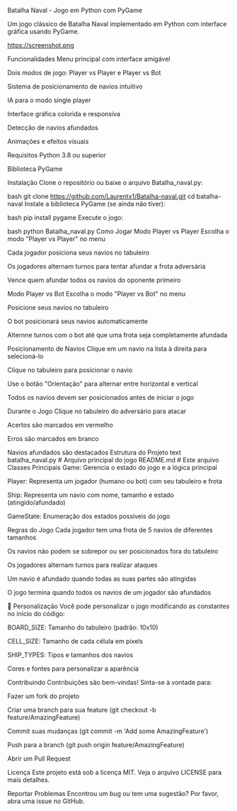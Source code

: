 Batalha Naval - Jogo em Python com PyGame

Um jogo clássico de Batalha Naval implementado em Python com interface gráfica usando PyGame.

https://screenshot.png

Funcionalidades
Menu principal com interface amigável

Dois modos de jogo: Player vs Player e Player vs Bot

Sistema de posicionamento de navios intuitivo

IA para o modo single player

Interface gráfica colorida e responsiva

Detecção de navios afundados

Animações e efeitos visuais

Requisitos
Python 3.8 ou superior

Biblioteca PyGame

Instalação
Clone o repositório ou baixe o arquivo Batalha_naval.py:

bash
git clone https://github.com/Laurentx1/Batalha-naval.git
cd batalha-naval
Instale a biblioteca PyGame (se ainda não tiver):

bash
pip install pygame
Execute o jogo:

bash
python Batalha_naval.py
Como Jogar
Modo Player vs Player
Escolha o modo "Player vs Player" no menu

Cada jogador posiciona seus navios no tabuleiro

Os jogadores alternam turnos para tentar afundar a frota adversária

Vence quem afundar todos os navios do oponente primeiro

Modo Player vs Bot
Escolha o modo "Player vs Bot" no menu

Posicione seus navios no tabuleiro

O bot posicionará seus navios automaticamente

Alternne turnos com o bot até que uma frota seja completamente afundada

Posicionamento de Navios
Clique em um navio na lista à direita para selecioná-lo

Clique no tabuleiro para posicionar o navio

Use o botão "Orientação" para alternar entre horizontal e vertical

Todos os navios devem ser posicionados antes de iniciar o jogo

Durante o Jogo
Clique no tabuleiro do adversário para atacar

Acertos são marcados em vermelho

Erros são marcados em branco

Navios afundados são destacados
Estrutura do Projeto
text
batalha_naval.py  # Arquivo principal do jogo
README.md         # Este arquivo
Classes Principais
Game: Gerencia o estado do jogo e a lógica principal

Player: Representa um jogador (humano ou bot) com seu tabuleiro e frota

Ship: Representa um navio com nome, tamanho e estado (atingido/afundado)

GameState: Enumeração dos estados possíveis do jogo

Regras do Jogo
Cada jogador tem uma frota de 5 navios de diferentes tamanhos

Os navios não podem se sobrepor ou ser posicionados fora do tabuleiro

Os jogadores alternam turnos para realizar ataques

Um navio é afundado quando todas as suas partes são atingidas

O jogo termina quando todos os navios de um jogador são afundados

🔧 Personalização
Você pode personalizar o jogo modificando as constantes no início do código:

BOARD_SIZE: Tamanho do tabuleiro (padrão: 10x10)

CELL_SIZE: Tamanho de cada célula em pixels

SHIP_TYPES: Tipos e tamanhos dos navios

Cores e fontes para personalizar a aparência

Contribuindo
Contribuições são bem-vindas! Sinta-se à vontade para:

Fazer um fork do projeto

Criar uma branch para sua feature (git checkout -b feature/AmazingFeature)

Commit suas mudanças (git commit -m 'Add some AmazingFeature')

Push para a branch (git push origin feature/AmazingFeature)

Abrir um Pull Request

Licença
Este projeto está sob a licença MIT. Veja o arquivo LICENSE para mais detalhes.

Reportar Problemas
Encontrou um bug ou tem uma sugestão? Por favor, abra uma issue no GitHub.

